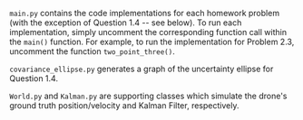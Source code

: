 `main.py` contains the code implementations for each homework problem (with the exception of Question 1.4 -- see below). To run each implementation, simply uncomment the corresponding function call within the `main()` function. For example, to run the implementation for Problem 2.3, uncomment the function `two_point_three()`. 

`covariance_ellipse.py` generates a graph of the uncertainty ellipse for Question 1.4. 

`World.py` and `Kalman.py` are supporting classes which simulate the drone's ground truth position/velocity and Kalman Filter, respectively. 
